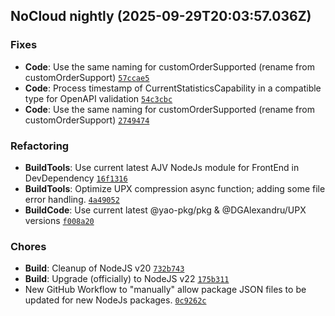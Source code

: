## NoCloud nightly (2025-09-29T20:03:57.036Z)

### Fixes

- **Code**: Use the same naming for customOrderSupported (rename from customOrderSupport) [`57ccae5`](https://github.com/DGAlexandru/NoCloud/commit/57ccae5f3cfc591a7dde99aa6a192459146d095d)
- **Code**: Process timestamp of CurrentStatisticsCapability in a compatible type for OpenAPI validation [`54c3cbc`](https://github.com/DGAlexandru/NoCloud/commit/54c3cbc00521c957bb5589b9bf1d2614cc7ffdec)
- **Code**: Use the same naming for customOrderSupported (rename from customOrderSupport) [`2749474`](https://github.com/DGAlexandru/NoCloud/commit/27494748854712a9358e1c2f0cb39a1783e26600)

### Refactoring

- **BuildTools**: Use current latest AJV NodeJs module for FrontEnd in DevDependency [`16f1316`](https://github.com/DGAlexandru/NoCloud/commit/16f131649dd66073e5d9bbd34e7da2cce050d93e)
- **BuildTools**: Optimize UPX compression async function; adding some file error handling. [`4a49052`](https://github.com/DGAlexandru/NoCloud/commit/4a490529b62bfe2b99a0580447cab12cdc1c3ddd)
- **BuildCode**: Use current latest @yao-pkg/pkg  & @DGAlexandru/UPX versions [`f008a20`](https://github.com/DGAlexandru/NoCloud/commit/f008a2002cf11827c3515db37c903058ae970663)

### Chores

- **Build**: Cleanup of NodeJS v20 [`732b743`](https://github.com/DGAlexandru/NoCloud/commit/732b7430bf8d86c79d7e3d56090788d318868264)
- **Build**: Upgrade (officially) to NodeJS v22 [`175b311`](https://github.com/DGAlexandru/NoCloud/commit/175b311b4bc20ca2dec4a7fea6cdaf65cca64503)
- New GitHub Workflow to "manually" allow package JSON files to be updated for new NodeJs packages. [`0c9262c`](https://github.com/DGAlexandru/NoCloud/commit/0c9262ce77ff33ca73563bc82ee4828b732407d8)
